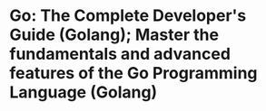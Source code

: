 # Go: The Complete Developer's Guide (Golang); Master the fundamentals and advanced features of the Go Programming Language (Golang) 
